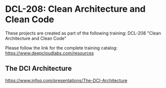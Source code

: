 # DCL-208: Clean Architecture and Clean Code

These projects are created as part of the following training: DCL-208 "Clean Architecture and Clean Code"

Please follow the link for the complete training catalog: https://www.deepcloudlabs.com/resources

## The DCI Architecture
https://www.infoq.com/presentations/The-DCI-Architecture

